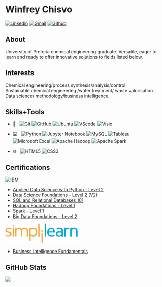 # Winfrey Chisvo 

[![Linkedin](https://img.shields.io/badge/-LinkedIn-blue?style=flat&logo=Linkedin&logoColor=white)](https://www.linkedin.com/in/cwinfrey/)
[![Gmail](https://img.shields.io/badge/-Gmail-c14438?style=flat&logo=Gmail&logoColor=white)](mailto:chisvo.winfrey@gmail.com)
[![Github](https://img.shields.io/badge/-Github-000?style=flat&logo=Github&logoColor=white)](https://github.com/winchcodes)

## About
University of Pretoria chemical engineering graduate. Versatile, eager to learn and ready to offer innovative solutions to fields listed below.

## Interests 
Chemical engineering/process synthesis/analysis/control <br/>
Sustainable chemical engineering /water treatment/ waste valorisation<br/>
Data science/ methodology/business intelligence<br/>

## Skills+Tools 

- 🔧 &#160; ![Git](https://img.shields.io/badge/Git-F05032?style=plastic&logo=git)
![GitHub](https://img.shields.io/badge/GitHub-181717?style=plastic&logo=github)
![Ubuntu](https://img.shields.io/badge/Ubuntu-E95420?style=plastic&logo=ubuntu)
![VScode](https://img.shields.io/badge/VScode-007ACC?style=plastic&logo=visualstudiocode)
![Visio](https://img.shields.io/badge/Visio-3955A3?style=plastic&logo=microsoftvisio)
         
- 💻 &#160; ![Python](https://img.shields.io/badge/Python-3776AB?style=plastic&logo=python)
![Jupyter Notebook](https://img.shields.io/badge/Jupyter-Notebook-F37626?style=plastic&logo=jupyter)
![MySQL](https://img.shields.io/badge/MySQL-4479A1?style=plastic&logo=mysql)
![Tableau](https://img.shields.io/badge/Tableau-E97627?style=plastic&logo=tableau)
![Microsoft Excel](https://img.shields.io/badge/MS-Excel-217346?style=plastic&logo=microsoftexcel)
![Apache Hadoop](https://img.shields.io/badge/Apache-Hadoop-66CCFF?style=plastic&logo=apachehadoop)
![Apache Spark](https://img.shields.io/badge/Apache-Spark-E25A1C?style=plastic&logo=apachespark)

- 🌐 &#160; ![HTML5](https://img.shields.io/badge/HTML5-E34F26?style=plastic&logo=html5)
![CSS3](https://img.shields.io/badge/CSS3-1572B6?style=plastic&logo=css3)


## Certifications
<p>

![IBM](https://www.vectorlogo.zone/logos/ibm/ibm-icon.svg)
- [Applied Data Science with Python - Level 2](https://www.credly.com/badges/7b9b4d6e-372a-42d5-a637-1591b1246c63/linked_in_profile)
- [Data Science Foundations - Level 2 (V2)](https://www.credly.com/badges/309e4bdd-35a3-4e49-80fc-f41149448ae4/linked_in_profile)
- [SQL and Relational Databases 101](https://courses.cognitiveclass.ai/certificates/e9c865a5d7cb43ec92257fc9a13a1dd2)
- [Hadoop Foundations - Level 1](https://www.credly.com/badges/13b54c8a-905a-4820-a71c-3fd9a4aa9dd6/linked_in_profile)
- [Spark - Level 1](https://www.credly.com/badges/741a8fd4-3910-4432-afe9-4dc1abf8c1ff/linked_in_profile)
- [Big Data Foundations - Level 2](https://www.credly.com/badges/1e15822d-13f6-495e-9fe3-9da85361c199/linked_in_profile)
<p/>

<p>

![Simplilearn](./icons/Simplilearn.svg)
- [Business Intelligence Fundamentals](https://simpli-web.app.link/e/ABNVQE265wb)
<p/>

## GitHub Stats

<p>
<img width="50%"  src="https://github-readme-stats.vercel.app/api?username=chish-v1&show_icons=true&hide_border=true" />

<p/>
